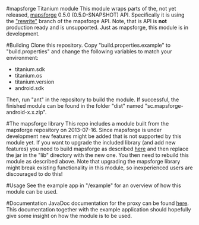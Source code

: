 #mapsforge Titanium module
This module wraps parts of the, not yet released, [mapsforge](https://code.google.com/p/mapsforge/) 0.5.0 (0.5.0-SNAPSHOT) API. Specifically it is using the ["rewrite"](https://code.google.com/p/mapsforge/source/browse/?name=rewrite) branch of the mapsforge API. Note, that is API is **not** production ready and is unsupported.
Just as mapsforge, this module is in development.

#Building
Clone this repository.
Copy "build.properties.example" to "build.properties" and change the following variables to match your environment:
* titanium.sdk
* titanium.os
* titanium.version
* android.sdk

Then, run "ant" in the repository to build the module. If successful, the finished module can be found in the folder "dist" named "sc.mapsforge-android-x.x.zip".

#The mapsforge library
This repo includes a module built from the mapsforge repository on 2013-07-16. Since mapsforge is under development new features might be added that is not supported by this module yet.
If you want to upgrade the included library (and add new features) you need to build mapsforge as described [here](https://code.google.com/p/mapsforge/wiki/GettingStartedDevelopers) and then replace the jar in the "lib" directory with the new one. You then need to rebuild this module as described above.
Note that upgrading the mapsforge library might break existing functionality in this module, so inexperienced users are discouraged to do this!

#Usage
See the example app in "/example" for an overview of how this module can be used.

#Documentation
JavaDoc documentation for the proxy can be found [here](http://snowciety.github.io/sc.mapsforge/sc/mapsforge/MapsforgeViewProxy.html#method_summary). This documentation together with the example application should hopefully give some insight on how the module is to be used.
